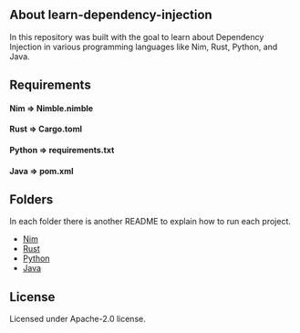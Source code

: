 ## About learn-dependency-injection

In this repository was built with the goal to learn about Dependency Injection in various programming languages like Nim, Rust, Python, and Java.


## Requirements

#### Nim => Nimble.nimble

#### Rust => Cargo.toml

#### Python => requirements.txt

#### Java => pom.xml


## Folders

In each folder there is another README to explain how to run  each project.

- [Nim](https://github.com/epilif3sotnas/learn-dependency-injection/tree/main/nim)
- [Rust](https://github.com/epilif3sotnas/learn-dependency-injection/tree/main/rust)
- [Python](https://github.com/epilif3sotnas/learn-dependency-injection/tree/main/python)
- [Java](https://github.com/epilif3sotnas/learn-dependency-injection/tree/main/java)


## License

Licensed under Apache-2.0 license.